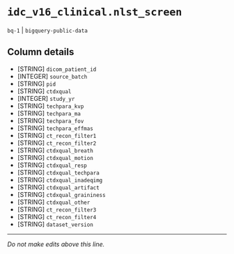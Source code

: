 # `idc_v16_clinical.nlst_screen`
`bq-1` | `bigquery-public-data`

## Column details
* [STRING]    `dicom_patient_id`
* [INTEGER]   `source_batch`
* [STRING]    `pid`
* [STRING]    `ctdxqual`
* [INTEGER]   `study_yr`
* [STRING]    `techpara_kvp`
* [STRING]    `techpara_ma`
* [STRING]    `techpara_fov`
* [STRING]    `techpara_effmas`
* [STRING]    `ct_recon_filter1`
* [STRING]    `ct_recon_filter2`
* [STRING]    `ctdxqual_breath`
* [STRING]    `ctdxqual_motion`
* [STRING]    `ctdxqual_resp`
* [STRING]    `ctdxqual_techpara`
* [STRING]    `ctdxqual_inadeqimg`
* [STRING]    `ctdxqual_artifact`
* [STRING]    `ctdxqual_graininess`
* [STRING]    `ctdxqual_other`
* [STRING]    `ct_recon_filter3`
* [STRING]    `ct_recon_filter4`
* [STRING]    `dataset_version`

-------------------------------------------------------------------------------
*Do not make edits above this line.*
